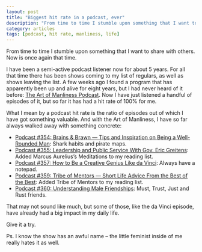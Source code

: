 ```yaml
---
layout: post
title: "Biggest hit rate in a podcast, ever"
description: "From time to time I stumble upon something that I want to share with others. Now is once again that time."
category: articles
tags: [podcast, hit rate, manliness, life]
---
```


From time to time I stumble upon something that I want to share with others. Now is once again that time.

I have been a semi-active podcast listener now for about 5 years. For all that time there has been shows coming to my list of regulars, as well as shows leaving the list. A few weeks ago I found a program that has apparently been up and alive for eight years, but I had never heard of it before: [The Art of Manliness Podcast](https://www.artofmanliness.com/podcast/). Now I have just listened a handful of episodes of it, but so far it has had a hit rate of 100% for me.

What I mean by a podcast hit rate is the ratio of episodes out of which I have got something valuable. And with the Art of Manliness, I have so far always walked away with something concrete:

- [Podcast #354: Brains & Brawn — Tips and Inspiration on Being a Well-Rounded Man](https://www.artofmanliness.com/2017/11/07/podcast-exercise-well-rounded-man/): Shark habits and pirate maps.
- [Podcast #355: Leadership and Public Service With Gov. Eric Greitens](https://www.artofmanliness.com/2017/11/09/gov-eric-greitens-interview/): Added Marcus Aurelius’s Meditations to my reading list.
- [Podcast #357: How to Be a Creative Genius Like da Vinci](https://www.artofmanliness.com/2017/11/16/da-vinci-walter-isaacson-interview/): Always have a notepad.
- [Podcast #359: Tribe of Mentors — Short Life Advice From the Best of the Best](https://www.artofmanliness.com/2017/11/28/tribe-of-mentors-tim-ferriss-interview/): Added Tribe of Mentors to my reading list.
- [Podcast #360: Understanding Male Friendships](https://www.artofmanliness.com/2017/11/30/understanding-male-friendships/): Must, Trust, Just and Rust friends.

That may not sound like much, but some of those, like the da Vinci episode, have already had a big impact in my daily life.

Give it a try.

Ps. I know the show has an awful name – the little feminist inside of me really hates it as well.